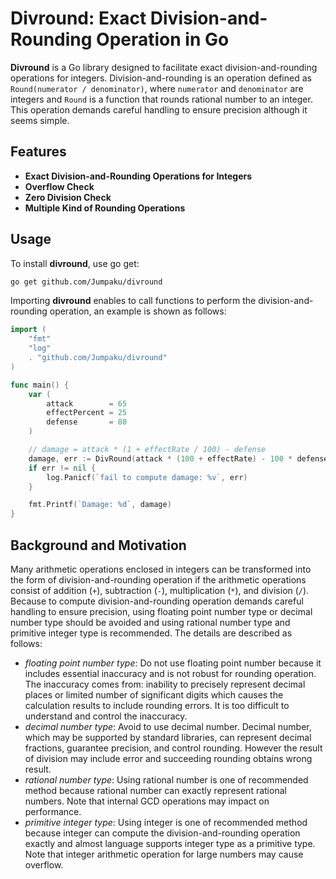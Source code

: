 # Divround: Exact Division-and-Rounding Operation in Go

**Divround** is a Go library designed to facilitate exact division-and-rounding operations for integers.
Division-and-rounding is an operation defined as `Round(numerator / denominator)`, where `numerator` and `denominator` are integers and `Round` is a function that rounds rational number to an integer.
This operation demands careful handling to ensure precision although it seems simple.

## Features

- **Exact Division-and-Rounding Operations for Integers** 
- **Overflow Check**
- **Zero Division Check**
- **Multiple Kind of Rounding Operations**

## Usage

To install **divround**, use go get:

```sh
go get github.com/Jumpaku/divround
```

Importing **divround** enables to call functions to perform the division-and-rounding operation, an example is shown as follows:

```go
import (
    "fmt"
    "log"
    . "github.com/Jumpaku/divround"
)

func main() {
    var (
        attack        = 65
        effectPercent = 25
        defense       = 80
    )

    // damage = attack * (1 + effectRate / 100) - defense
    damage, err := DivRound(attack * (100 + effectRate) - 100 * defense, 100)
    if err != nil {
        log.Panicf(`fail to compute damage: %v`, err)
    }

    fmt.Printf(`Damage: %d`, damage)
}
```

## Background and Motivation

Many arithmetic operations enclosed in integers can be transformed into the form of division-and-rounding operation if the arithmetic operations consist of addition (`+`), subtraction (`-`), multiplication (`*`), and division (`/`).
Because to compute division-and-rounding operation demands careful handling to ensure precision, using floating point number type or decimal number type should be avoided and using rational number type and primitive integer type is recommended. The details are described as follows:

* *floating point number type*: Do not use floating point number because it includes essential inaccuracy and is not robust for rounding operation. The inaccuracy comes from: inability to precisely represent decimal places or limited number of significant digits which causes the calculation results to include rounding errors. It is too difficult to understand and control the inaccuracy.
* *decimal number type*: Avoid to use decimal number. Decimal number, which may be supported by standard libraries, can represent decimal fractions, guarantee precision, and control rounding. However the result of division may include error and succeeding rounding obtains wrong result.
* *rational number type*: Using rational number is one of recommended method because rational number can exactly represent rational numbers. Note that internal GCD operations may impact on performance.
* *primitive integer type*: Using integer is one of recommended method because integer can compute the division-and-rounding operation exactly and almost language supports integer type as a primitive type. Note that integer arithmetic operation for large numbers may cause overflow.
